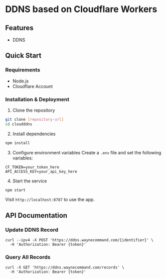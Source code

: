 # DDNS based on Cloudflare Workers

## Features

- DDNS

## Quick Start

### Requirements

- Node.js
- Cloudflare Account

### Installation & Deployment

1. Clone the repository
```bash
git clone [repository-url]
cd cloudddns
```

2. Install dependencies
```bash
npm install
```

3. Configure environment variables
Create a `.env` file and set the following variables:
```env
CF_TOKEN=your_token_here
API_ACCESS_KEY=your_api_key_here
```

4. Start the service
```bash
npm start
```

Visit `http://localhost:8787` to use the app.

## API Documentation

### Update DDNS Record

```shell
curl --ipv4 -X POST 'https://ddns.waynecommand.com/{identifier}' \
  -H 'Authorization: Bearer {token}'
```

### Query All Records

```shell
curl -X GET 'https://ddns.waynecommand.com/records' \
  -H 'Authorization: Bearer {token}'
```